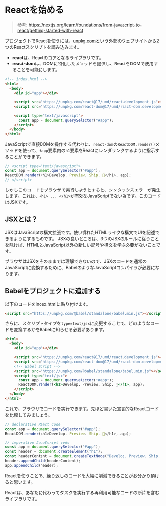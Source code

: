 # Reactを始める

> 参考: https://nextjs.org/learn/foundations/from-javascript-to-react/getting-started-with-react

プロジェクトでReactを使うには、[unpkg.com](https://unpkg.com/)という外部のウェブサイトから2つのReactスクリプトを読み込みます。

- **react**は、Reactのコアとなるライブラリです。
- **react-dom**は、DOMに特化したメソッドを提供し、ReactをDOMで使用することを可能にします。

```html
<!-- index.html -->
<html>
  <body>
    <div id="app"></div>

    <script src="https://unpkg.com/react@17/umd/react.development.js"></script>
    <script src="https://unpkg.com/react-dom@17/umd/react-dom.development.js"></script>

    <script type="text/javascript">
	  const app = document.querySelector("#app");
	</script>
  </body>
</html>
```

JavaScriptで直接DOMを操作する代わりに、`react-dom`の`ReactDOM.render()`メソッドを使って、`#app`要素内の`h1`要素をReactにレンダリングするように指示することができます。

```javascript
// <script type="text/javascript">
const app = document.querySelector("#app");
ReactDOM.render(<h1>Develop. Preview. Ship. 🚀</h1>, app);
// </script>
```

しかしこのコードをブラウザで実行しようとすると、シンタックスエラーが発生します。これは、`<h1> ... </h1>`が有効なJavaScriptでない為です。このコードはJSXです。

## JSXとは？

JSXはJavaScriptの構文拡張です。使い慣れたHTMLライクな構文でUIを記述できるようにするものです。
JSXの良いところは、3つのJSXのルールに従うことを除けば、HTMLとJavaScript以外の新しい記号や構文を学ぶ必要がないことです。

ブラウザはJSXをそのままでは理解できないので、JSXのコードを通常のJavaScriptに変換するために、BabelのようなJavaScriptコンパイラが必要になります。

## Babelをプロジェクトに追加する

以下のコードをindex.htmlに貼り付けます。

```html
<script src="https://unpkg.com/@babel/standalone/babel.min.js"></script>
```

さらに、スクリプトタイプを`type=text/jsx`に変更することで、どのようなコードを変換するかをBabelに知らせる必要があります。

```html
<html>
  <body>
    <div id="app"></div>

    <script src="https://unpkg.com/react@17/umd/react.development.js"></script>
    <script src="https://unpkg.com/react-dom@17/umd/react-dom.development.js"></script>
	<!-- Babel Script -->
	<script src="https://unpkg.com/@babel/standalone/babel.min.js"></script>
    <script type="text/jsx">
	  const app = document.querySelector("#app");
	  ReactDOM.render(<h1>Develop. Preview. Ship. 🚀</h1>, app);
	</script>
  </body>
</html>
```

これで、ブラウザでコードを実行できます。先ほど書いた宣言的なReactコードを比較してみましょう。

```javascript
// declarative React code
const app = document.querySelector("#app");
ReactDOM.render(<h1>Develop. Preview. Ship. 🚀</h1>, app);

// imperative JavaScript code
const app = document.querySelector("#app");
const header = document.createElement("h1");
const headerContent = document.createTextNode("Develop. Preview. Ship. 🚀");
header.appendChild(headerContent);
app.appendChild(header);
```

Reactを使うことで、繰り返しのコードを大幅に削減できることがお分かり頂けると思います。

Reactは、あなたに代わってタスクを実行する再利用可能なコードの断片を含むライブラリです。
